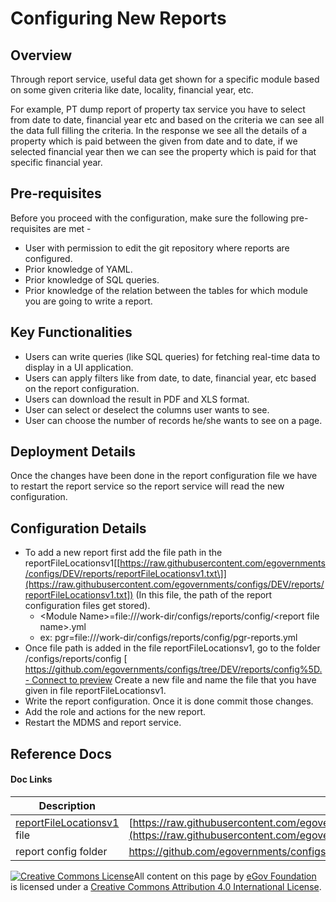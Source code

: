 # Configuring New Reports

## Overview <a href="#overview" id="overview"></a>

Through report service, useful data get shown for a specific module based on some given criteria like date, locality, financial year, etc.

For example, PT dump report of property tax service you have to select from date to date, financial year etc and based on the criteria we can see all the data full filling the criteria. In the response we see all the details of a property which is paid between the given from date and to date, if we selected financial year then we can see the property which is paid for that specific financial year.

## Pre-requisites <a href="#pre-requisites" id="pre-requisites"></a>

Before you proceed with the configuration, make sure the following pre-requisites are met -

* User with permission to edit the git repository where reports are configured.
* Prior knowledge of YAML.
* Prior knowledge of SQL queries.
* Prior knowledge of the relation between the tables for which module you are going to write a report.

## Key Functionalities <a href="#key-functionalities" id="key-functionalities"></a>

* Users can write queries (like SQL queries) for fetching real-time data to display in a UI application.
* Users can apply filters like from date, to date, financial year, etc based on the report configuration.
* Users can download the result in PDF and XLS format.
* User can select or deselect the columns user wants to see.
* User can choose the number of records he/she wants to see on a page.

## Deployment Details <a href="#deployment-details" id="deployment-details"></a>

Once the changes have been done in the report configuration file we have to restart the report service so the report service will read the new configuration.

## Configuration Details <a href="#configuration-details" id="configuration-details"></a>

* To add a new report first add the file path in the reportFileLocationsv1\[[https://raw.githubusercontent.com/egovernments/configs/DEV/reports/reportFileLocationsv1.txt\]](https://raw.githubusercontent.com/egovernments/configs/DEV/reports/reportFileLocationsv1.txt]) (In this file, the path of the report configuration files get stored).
  * \<Module Name>=file:///work-dir/configs/reports/config/\<report file name>.yml
  * ex: pgr=file:///work-dir/configs/reports/config/pgr-reports.yml
* Once file path is added in the file reportFileLocationsv1, go to the folder /configs/reports/config \[[<img src="https://github.githubassets.com/favicon.ico" alt="" data-size="line">https://github.com/egovernments/configs/tree/DEV/reports/config%5D. - Connect to preview](https://github.com/egovernments/configs/tree/DEV/reports/config].) Create a new file and name the file that you have given in file reportFileLocationsv1.
* Write the report configuration. Once it is done commit those changes.
* Add the role and actions for the new report.
* Restart the MDMS and report service.

## Reference Docs <a href="#reference-docs" id="reference-docs"></a>

#### Doc Links <a href="#doc-links" id="doc-links"></a>

| Description                                                                                                                | Link                                                                                                                                                                                                                                   |
| -------------------------------------------------------------------------------------------------------------------------- | -------------------------------------------------------------------------------------------------------------------------------------------------------------------------------------------------------------------------------------- |
| [reportFileLocationsv1](https://raw.githubusercontent.com/egovernments/configs/DEV/reports/reportFileLocationsv1.txt) file | [https://raw.githubusercontent.com/egovernments/configs/DEV/reports/reportFileLocationsv1.txt](https://raw.githubusercontent.com/egovernments/configs/DEV/reports/reportFileLocationsv1.txt)                                           |
| report config folder                                                                                                       | [<img src="https://github.githubassets.com/favicon.ico" alt="" data-size="line">https://github.com/egovernments/configs/tree/DEV/reports/config - Connect to preview](https://github.com/egovernments/configs/tree/DEV/reports/config) |



[![Creative Commons License](https://i.creativecommons.org/l/by/4.0/80x15.png)​](http://creativecommons.org/licenses/by/4.0/)All content on this page by [eGov Foundation](https://egov.org.in/) is licensed under a [Creative Commons Attribution 4.0 International License](http://creativecommons.org/licenses/by/4.0/).

